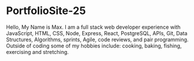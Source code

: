 # PortfolioSite-25

Hello, My Name is Max. I am a full stack web developer experience with JavaScript, HTML, CSS, Node, Express, React, PostgreSQL, APIs, Git, Data Structures, Algorithms, sprints, Agile, code reviews, and pair programming. Outside of coding some of my hobbies include: cooking, baking, fishing, exercising and stretching.
